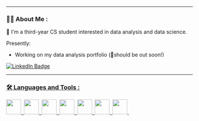 

---
### :woman_technologist: About Me :
👋 I'm a third-year CS student interested in data analysis and data science.

Presently:
- Working on my data analysis portfolio (🤞should be out soon!)

<div id="badge">
  <a href="https://www.linkedin.com/in/aishatifsharif/">
  <img src="https://img.shields.io/badge/LinkedIn-blue?style=for-the-badge&logo=linkedin&logoColor=white" alt="LinkedIn Badge"/>
</div>

---

### :hammer_and_wrench: Languages and Tools :
<img src="https://cdn.jsdelivr.net/gh/devicons/devicon@latest/icons/python/python-original.svg" width="40" height="40" />&nbsp;
<img src="https://cdn.jsdelivr.net/gh/devicons/devicon@latest/icons/postgresql/postgresql-original.svg" width="40" height="40" />&nbsp;
<img src="https://cdn.jsdelivr.net/gh/devicons/devicon@latest/icons/bash/bash-original.svg" width="40" height="40" />&nbsp;
<img src="https://cdn.jsdelivr.net/gh/devicons/devicon@latest/icons/java/java-original-wordmark.svg" width="40" height="40"/>&nbsp;
<img src="https://cdn.jsdelivr.net/gh/devicons/devicon@latest/icons/pandas/pandas-original-wordmark.svg" width="40" height="40"/>&nbsp;
<img src="https://cdn.jsdelivr.net/gh/devicons/devicon@latest/icons/matplotlib/matplotlib-original.svg" width="40" height="40"/>&nbsp;
<img src="https://cdn.jsdelivr.net/gh/devicons/devicon@latest/icons/numpy/numpy-original.svg" width="40" height="40"/>&nbsp;
          
                    
          
          
          
